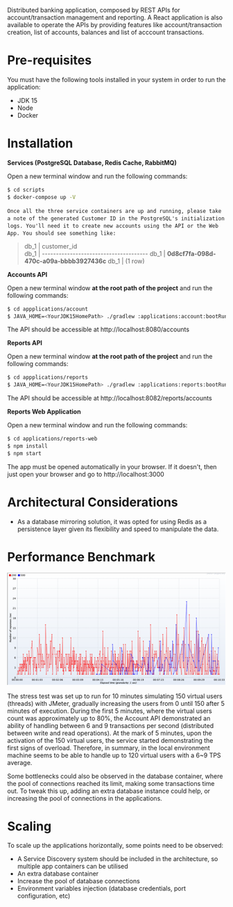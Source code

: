 Distributed banking application, composed by REST APIs for account/transaction management and reporting. A React application is also available to operate the APIs by providing features like account/transaction creation, list of accounts, balances and list of acccount transactions.
# Pre-requisites

You must have the following tools installed in your system in order to run the application:

  - JDK 15
  - Node
  - Docker

# Installation

**Services (PostgreSQL Database, Redis Cache, RabbitMQ)**

Open a new terminal window and run the following commands:

```sh
$ cd scripts
$ docker-compose up -V
```
`Once all the three service containers are up and running, please take a note of the generated Customer ID in the PostgreSQL's initialization logs. You'll need it to create new accounts using the API or the Web App. You should see something like:`

> db_1        |              customer_id              
> db_1        | --------------------------------------
> db_1        |  **0d8cf7fa-098d-470c-a09a-bbbb3927436c**
> db_1        | (1 row)

**Accounts API**

Open a new terminal window **at the root path of the project** and run the following commands:

```sh
$ cd appplications/account
$ JAVA_HOME=<YourJDK15HomePath> ./gradlew :applications:account:bootRun
```
The API should be accessible at http://localhost:8080/accounts

**Reports API**

Open a new terminal window **at the root path of the project** and run the following commands:

```sh
$ cd appplications/reports
$ JAVA_HOME=<YourJDK15HomePath> ./gradlew :applications:reports:bootRun
```
The API should be accessible at http://localhost:8082/reports/accounts

**Reports Web Application**

Open a new terminal window and run the following commands:

```sh
$ cd applications/reports-web
$ npm install
$ npm start
```
The app must be opened automatically in your browser. If it doesn't, then just open your browser and go to http://localhost:3000

# Architectural Considerations

* As a database mirroring solution, it was opted for using Redis as a persistence layer given its flexibility and speed to manipulate the data.


# Performance Benchmark

![Stress Test](./stress-test.png)

The stress test was set up to run for 10 minutes simulating 150 virtual users (threads) with JMeter, gradually increasing the users from 0 until 150 after 5 minutes of execution. During the first 5 minutes, where the virtual users count was approximately up to 80%, the Account API demonstrated an ability of handling between 6 and 9 transactions per second (distributed between write and read operations). At the mark of 5 minutes,  upon the activation of the 150 virtual users, the service started demonstrating the first signs of overload. Therefore, in summary, in the local environment machine seems to be able to handle up to 120 virtual users with a 6~9 TPS average.

Some bottlenecks could also be observed in the database container, where the pool of connections reached its limit, making some transactions time out. To tweak this up, adding an extra database instance could help, or increasing the pool of connections in the applications.

# Scaling

To scale up the applications horizontally, some points need to be observed:

* A Service Discovery system should be included in the architecture, so multiple app containers can be utilised
* An extra database container
* Increase the pool of database connections
* Environment variables injection (database credentials, port configuration, etc)
